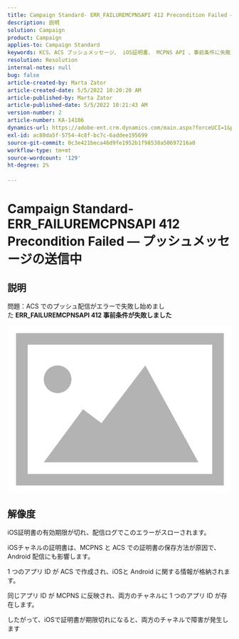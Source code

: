 ```yaml
---
title: Campaign Standard- ERR_FAILUREMCPNSAPI 412 Precondition Failed — プッシュメッセージの送信中
description: 説明
solution: Campaign
product: Campaign
applies-to: Campaign Standard
keywords: KCS、ACS プッシュメッセージ、 iOS証明書、 MCPNS API 、事前条件に失敗しました
resolution: Resolution
internal-notes: null
bug: false
article-created-by: Marta Zator
article-created-date: 5/5/2022 10:20:20 AM
article-published-by: Marta Zator
article-published-date: 5/5/2022 10:21:43 AM
version-number: 2
article-number: KA-14106
dynamics-url: https://adobe-ent.crm.dynamics.com/main.aspx?forceUCI=1&pagetype=entityrecord&etn=knowledgearticle&id=1f2a0af4-5ccc-ec11-a7b5-6045bd00dbbc
exl-id: ac88da5f-5754-4c8f-bc7c-6addee195699
source-git-commit: 0c3e421beca46d9fe1952b1f98538a50697216a0
workflow-type: tm+mt
source-wordcount: '129'
ht-degree: 2%

---
```


# Campaign Standard- ERR_FAILUREMCPNSAPI 412 Precondition Failed — プッシュメッセージの送信中

## 説明


問題：ACS でのプッシュ配信がエラーで失敗し始めました <b>ERR_FAILUREMCPNSAPI 412 事前条件が失敗しました </b>

![](assets/___2d51c51d-5dcc-ec11-a7b5-6045bd00dbbc___.png)




## 解像度


iOS証明書の有効期限が切れ、配信ログでこのエラーがスローされます。

iOSチャネルの証明書は、MCPNS と ACS での証明書の保存方法が原因で、Android 配信にも影響します。

1 つのアプリ ID が ACS で作成され、iOSと Android に関する情報が格納されます。

同じアプリ ID が MCPNS に反映され、両方のチャネルに 1 つのアプリ ID が存在します。

したがって、iOSで証明書が期限切れになると、両方のチャネルで障害が発生します
